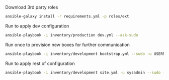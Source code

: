 Download 3rd party roles
```bash
ansible-galaxy install -r requirements.yml -p roles/ext
```

Run to apply dev configuration
```bash
ansible-playbook -i inventory/production dev.yml --ask-sudo
```

Run once to provision new boxes for further communication
```bash
ansible-playbook -i inventory/development bootstrap.yml --sudo -u USERNAME --limit=SUBSET
```

Run to apply rest of configuration
```bash
ansible-playbook -i inventory/development site.yml -u sysadmin --sudo --ask-vault
```
